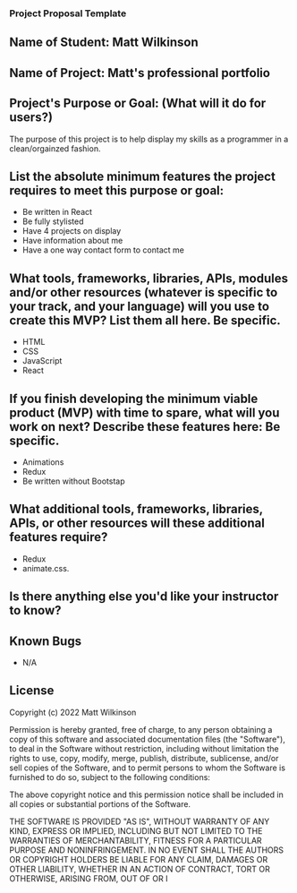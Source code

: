 ### Project Proposal Template
## Name of Student: Matt Wilkinson

## Name of Project: Matt's professional portfolio 

## Project's Purpose or Goal: (What will it do for users?)

The purpose of this project is to help display my skills as a programmer in a clean/orgainzed fashion.


## List the absolute minimum features the project requires to meet this purpose or goal:
* Be written in React
* Be fully stylisted 
* Have 4 projects on display
* Have information about me
* Have a one way contact form to contact me

## What tools, frameworks, libraries, APIs, modules and/or other resources (whatever is specific to your track, and your language) will you use to create this MVP? List them all here. Be specific.
* HTML
* CSS
* JavaScript
* React

## If you finish developing the minimum viable product (MVP) with time to spare, what will you work on next? Describe these features here: Be specific.
* Animations
* Redux
* Be written without Bootstap 

## What additional tools, frameworks, libraries, APIs, or other resources will these additional features require?
* Redux
* animate.css.

## Is there anything else you'd like your instructor to know?








## Known Bugs

* N/A

## License

Copyright (c) 2022 Matt Wilkinson

Permission is hereby granted, free of charge, to any person obtaining a copy
of this software and associated documentation files (the "Software"), to deal
in the Software without restriction, including without limitation the rights
to use, copy, modify, merge, publish, distribute, sublicense, and/or sell
copies of the Software, and to permit persons to whom the Software is
furnished to do so, subject to the following conditions:

The above copyright notice and this permission notice shall be included in all
copies or substantial portions of the Software.

THE SOFTWARE IS PROVIDED "AS IS", WITHOUT WARRANTY OF ANY KIND, EXPRESS OR
IMPLIED, INCLUDING BUT NOT LIMITED TO THE WARRANTIES OF MERCHANTABILITY,
FITNESS FOR A PARTICULAR PURPOSE AND NONINFRINGEMENT. IN NO EVENT SHALL THE
AUTHORS OR COPYRIGHT HOLDERS BE LIABLE FOR ANY CLAIM, DAMAGES OR OTHER
LIABILITY, WHETHER IN AN ACTION OF CONTRACT, TORT OR OTHERWISE, ARISING FROM,
OUT OF OR I
